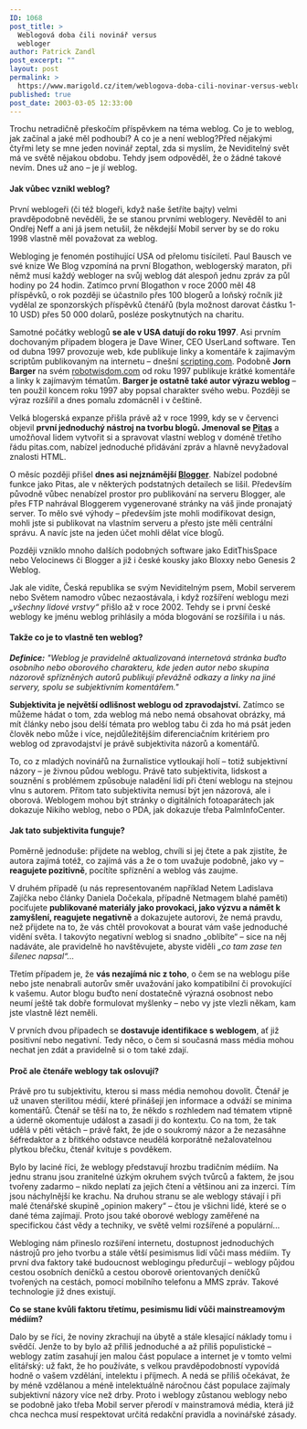 ```yaml
---
ID: 1068
post_title: >
  Weblogová doba čili novinář versus
  webloger
author: Patrick Zandl
post_excerpt: ""
layout: post
permalink: >
  https://www.marigold.cz/item/weblogova-doba-cili-novinar-versus-webloger
published: true
post_date: 2003-03-05 12:33:00
---
```

Trochu netradičně přeskočím příspěvkem na téma weblog. Co je to weblog, jak začínal a jaké měl podhoubí? A co je a není weblog?<!--more-->Před nějakými čtyřmi lety se mne jeden novinář zeptal, zda si myslím, že Neviditelný svět má ve světě nějakou obdobu. Tehdy jsem odpověděl, že o žádné takové nevím. Dnes už ano &#8211; je jí weblog. 
<H4>Jak vůbec vznikl weblog? </H4>
<P>První weblogeři (či též blogeři, když naše šetříte bajty) velmi pravděpodobně nevěděli, že se stanou prvními weblogery. Nevěděl to ani Ondřej Neff a ani já jsem netušil, že někdejší Mobil server by se do roku 1998 vlastně měl považovat za weblog. 
<P>Webloging je fenomén postihující USA od přelomu tisíciletí. Paul Bausch ve své knize We Blog vzpomíná na první Blogathon, weblogerský maraton, při němž musí každý webloger na svůj weblog dát alespoň jednu zpráv za půl hodiny po 24 hodin. Zatímco první Blogathon v roce 2000 měl 48 příspěvků, o rok později se účastnilo přes 100 blogerů a loňský ročník již vydělal ze sponzorských příspěvků čtenářů (byla možnost darovat částku 1-10 USD) přes 50 000 dolarů, posléze poskytnutých na charitu. 
<P>Samotné počátky weblogů <STRONG>se ale v USA datují do roku 1997</STRONG>. Asi prvním dochovaným případem blogera je Dave Winer, CEO UserLand software. Ten od dubna 1997 provozuje web, kde publikuje linky a komentáře k zajímavým scriptům publikovaným na internetu &#8211; dnešní <A href="http://www.scripting.com/" target=_blank>scripting.com</A>. Podobně <STRONG>Jorn Barger</STRONG> na svém <A href="http://www.robotwisdom.com/">robotwisdom.com</A> od roku 1997 publikuje krátké komentáře a linky k zajímavým tématům. <STRONG>Barger je ostatně také autor výrazu weblog</STRONG> &#8211; ten použil koncem roku 1997 aby popsal charakter svého webu. Později se výraz rozšířil a dnes pomalu zdomácněl i v češtině. 
<P>Velká blogerská expanze přišla právě až v roce 1999, kdy se v červenci objevil <STRONG>první jednoduchý nástroj na tvorbu blogů. Jmenoval se </STRONG><A href="http://www.pitas.com/" target=_blank><STRONG>Pitas</STRONG></A> a umožňoval lidem vytvořit si a spravovat vlastní weblog v doméně třetího řádu pitas.com, nabízel jednoduché přidávání zpráv a hlavně nevyžadoval znalosti HTML. 
<P>O měsíc později přišel <STRONG>dnes asi nejznámější <A href="http://www.blogger.com/">Blogger</A></STRONG>. Nabízel podobné funkce jako Pitas, ale v některých podstatných detailech se lišil. Především původně vůbec nenabízel prostor pro publikování na serveru Blogger, ale přes FTP nahrával Bloggerem vygenerované stránky na váš jinde pronajatý server. To mělo své výhody &#8211; především jste mohli modifikovat design, mohli jste si publikovat na vlastním serveru a přesto jste měli centrální správu. A navíc jste na jeden účet mohli dělat více blogů. 
<P>Později vzniklo mnoho dalších podobných software jako EditThisSpace nebo Velocinews či Blogger a již i české kousky jako Bloxxy nebo Genesis 2 Weblog. 
<P>Jak ale vidíte, Česká republika se svým Neviditelným psem, Mobil serverem nebo Světem namodro vůbec nezaostávala, i když rozšíření weblogu mezi <EM>&#8222;všechny lidové vrstvy&#8220;</EM> přišlo až v roce 2002. Tehdy se i první české weblogy ke jménu weblog prihlásily a móda blogování se rozšířila i u nás. 
<H4>Takže co je to vlastně ten weblog? </H4>
<P><EM><STRONG>Definice:</STRONG> "Weblog je pravidelně aktualizovaná internetová stránka buďto osobního nebo oborového charakteru, kde jeden autor nebo skupina názorově spřízněných autorů publikují převážně odkazy a linky na jiné servery, spolu se subjektivním komentářem."</EM> 
<P><STRONG>Subjektivita je největší odlišnost weblogu od zpravodajství.</STRONG> Zatímco se můžeme hádat o tom, zda weblog má nebo nemá obsahovat obrázky, má mít články nebo jsou delší témata pro weblog tabu či zda ho má psát jeden člověk nebo může i více, nejdůležitějším diferenciačním kritériem pro weblog od zpravodajství je právě subjektivita názorů a komentářů. 
<P>To, co z mladých novinářů na žurnalistice vytloukají holí &#8211; totiž subjektivní názory &#8211; je živnou půdou weblogu. Právě tato subjektivita, lidskost a souznění s problémem způsobuje naladění lidí při čtení weblogu na stejnou vlnu s autorem. Přitom tato subjektivita nemusí být jen názorová, ale i oborová. Weblogem mohou být stránky o digitálních fotoaparátech jak dokazuje Nikiho weblog, nebo o PDA, jak dokazuje třeba PalmInfoCenter. 
<H4>Jak tato subjektivita funguje?</H4>
<P>Poměrně jednoduše: přijdete na weblog, chvíli si jej čtete a pak zjistíte, že autora zajímá totéž, co zajímá vás a že o tom uvažuje podobně, jako vy &#8211; <STRONG>reagujete pozitivně</STRONG>, pocítíte spříznění a weblog vás zaujme. 
<P>V druhém případě (u nás representovaném například Netem Ladislava Zajíčka nebo články Daniela Dočekala, případně Netmagem blahé paměti) pociťujete <STRONG>publikované materiály jako provokaci, jako výzvu a námět k zamyšlení, reagujete negativně</STRONG> a dokazujete autorovi, že nemá pravdu, než přijdete na to, že vás chtěl provokovat a bourat vám vaše jednoduché vidění světa. I takovýto negativní weblog si snadno &#8222;oblíbíte&#8220; &#8211; sice na něj nadáváte, ale pravidelně ho navštěvujete, abyste viděli <EM>&#8222;co tam zase ten šílenec napsal&#8220;...</EM> 
<P>Třetím případem je, že <STRONG>vás nezajímá nic z toho</STRONG>, o čem se na weblogu píše nebo jste nenabrali autorův směr uvažování jako kompatibilní či provokující k vašemu. Autor blogu buďto není dostatečně výrazná osobnost nebo neumí ještě tak dobře formulovat myšlenky &#8211; nebo vy jste vlezli někam, kam jste vlastně lézt neměli. 
<P>V prvních dvou případech se <STRONG>dostavuje identifikace s weblogem</STRONG>, ať již positivní nebo negativní. Tedy něco, o čem si současná mass média mohou nechat jen zdát a pravidelně si o tom také zdají. 
<H4>Proč ale čtenáře weblogy tak oslovují? </H4>
<P>Právě pro tu subjektivitu, kterou si mass média nemohou dovolit. Čtenář je už unaven sterilitou médií, které přinášejí jen informace a odváží se minima komentářů. Čtenář se těší na to, že někdo s rozhledem nad tématem vtipně a úderně okomentuje událost a zasadí ji do kontextu. Co na tom, že tak udělá v pěti větách &#8211; právě fakt, že jde o soukromý názor a že nezasáhne šéfredaktor a z břitkého odstavce neudělá korporátně nežalovatelnou plytkou břečku, čtenář kvituje s povděkem. 
<P>Bylo by laciné říci, že weblogy představují hrozbu tradičním médiím. Na jednu stranu jsou zranitelné úzkým okruhem svých tvůrců a faktem, že jsou tvořeny zadarmo &#8211; nikdo neplatí za jejich čtení a většinou ani za inzerci. Tím jsou náchylnější ke krachu. Na druhou stranu se ale weblogy stávají i při malé čtenářské skupině &#8222;opinion makery&#8220; &#8211; čtou je všichni lidé, které se o dané téma zajímají. Proto jsou také oborové weblogy zaměřené na specifickou část vědy a techniky, ve světě velmi rozšířené a populární... 
<P>Webloging nám přineslo rozšíření internetu, dostupnost jednoduchých nástrojů pro jeho tvorbu a stále větší pesimismus lidí vůči mass médiím. Ty první dva faktory také budoucnost weblogingu předurčují &#8211; weblogy půjdou cestou osobních deníčků a cestou oborově orientovaných deníčků tvořených na cestách, pomocí mobilního telefonu a MMS zpráv. Takové technologie již dnes existují. 
<P><STRONG>Co se stane kvůli faktoru třetímu, pesimismu lidí vůči mainstreamovým médiím?</STRONG> 
<P>Dalo by se říci, že noviny zkrachují na úbytě a stále klesající náklady tomu i svědčí. Jenže to by bylo až příliš jednoduché a až příliš populistické &#8211; weblogy zatím zasahují jen malou část populace a internet je v tomto velmi elitářský: už fakt, že ho používáte, s velkou pravděpodobností vypovídá hodně o vašem vzdělání, intelektu i příjmech. A nedá se příliš očekávat, že by méně vzdělanou a méně intelektuálně náročnou část populace zajímaly subjektivní názory více než drby. Proto i weblogy zůstanou weblogy nebo se podobně jako třeba Mobil server přerodí v mainstramová média, která již chca nechca musí respektovat určitá redakční pravidla a novinářské zásady. </P>